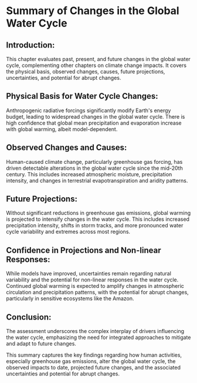 # Summary of Changes in the Global Water Cycle
## Introduction: 
This chapter evaluates past, present, and future changes in the global water cycle, complementing other chapters on climate change impacts. It covers the physical basis, observed changes, causes, future projections, uncertainties, and potential for abrupt changes.
## Physical Basis for Water Cycle Changes: 
Anthropogenic radiative forcings significantly modify Earth's energy budget, leading to widespread changes in the global water cycle. There is high confidence that global mean precipitation and evaporation increase with global warming, albeit model-dependent.
## Observed Changes and Causes: 
Human-caused climate change, particularly greenhouse gas forcing, has driven detectable alterations in the global water cycle since the mid-20th century. This includes increased atmospheric moisture, precipitation intensity, and changes in terrestrial evapotranspiration and aridity patterns.
## Future Projections: 
Without significant reductions in greenhouse gas emissions, global warming is projected to intensify changes in the water cycle. This includes increased precipitation intensity, shifts in storm tracks, and more pronounced water cycle variability and extremes across most regions.
## Confidence in Projections and Non-linear Responses: 
While models have improved, uncertainties remain regarding natural variability and the potential for non-linear responses in the water cycle. Continued global warming is expected to amplify changes in atmospheric circulation and precipitation patterns, with the potential for abrupt changes, particularly in sensitive ecosystems like the Amazon.
## Conclusion: 
The assessment underscores the complex interplay of drivers influencing the water cycle, emphasizing the need for integrated approaches to mitigate and adapt to future changes.

This summary captures the key findings regarding how human activities, especially greenhouse gas emissions, alter the global water cycle, the observed impacts to date, projected future changes, and the associated uncertainties and potential for abrupt changes.
